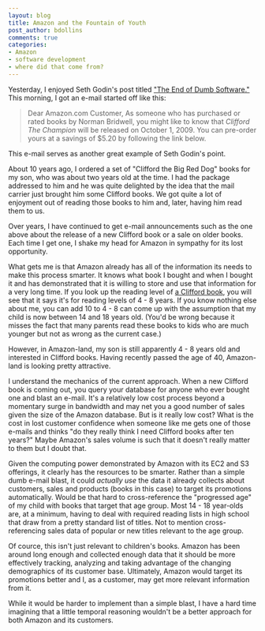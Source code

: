 ```yaml
---
layout: blog
title: Amazon and the Fountain of Youth
post_author: bdollins
comments: true
categories:
- Amazon
- software development
- where did that come from?
---
```


Yesterday, I enjoyed Seth Godin's post titled <a href="http://sethgodin.typepad.com/seths_blog/2009/09/the-end-of-dumb-software.html">"The End of Dumb Software."</a> This morning, I got an e-mail started off like this:

<blockquote>
Dear Amazon.com Customer,
As someone who has purchased or rated books by Norman Bridwell, you might like to know that <em>Clifford The Champion</em> will be released on October 1, 2009.  You can pre-order yours at a savings of $5.20 by following the link below.
</blockquote><!--more-->

This e-mail serves as another great example of Seth Godin's point.

About 10 years ago, I ordered a set of "Clifford the Big Red Dog" books for my son, who was about two years old at the time. I had the package addressed to him and he was quite delighted by the idea that the mail carrier just brought him some Clifford books. We got quite a lot of enjoyment out of reading those books to him and, later, having him read them to us.

Over years, I have continued to get e-mail announcements such as the one above about the release of a new Clifford book or a sale on older books. Each time I get one, I shake my head for Amazon in sympathy for its lost opportunity.

What gets me is that Amazon already has all of the information its needs to make this process smarter. It knows what book I bought and when I bought it and has demonstrated that it is willing to store and use that information for a very long time. If you look up the reading level of <a href="http://www.amazon.com/gp/product/0590442805/ref=s9_simz_gw_s0_p14_i1?pf_rd_m=ATVPDKIKX0DER&amp;pf_rd_s=center-2&amp;pf_rd_r=1DS0ZZV66M3V927HNKDR&amp;pf_rd_t=101&amp;pf_rd_p=470938631&amp;pf_rd_i=507846">a Clifford book</a>, you will see that it says it's for reading levels of 4 - 8 years. If you know nothing else about me, you can add 10 to 4 - 8 can come up with the assumption that my child is now between 14 and 18 years old. (You'd be wrong because it misses the fact that many parents read these books to kids who are much younger but not as wrong as the current case.) 

However, in Amazon-land, my son is still apparently 4 - 8 years old and interested in Clifford books. Having recently passed the age of 40, Amazon-land is looking pretty attractive.

I understand the mechanics of the current approach. When a new Clifford book is coming out, you query your database for anyone who ever bought one and blast an e-mail. It's a relatively low cost process beyond a momentary surge in bandwidth and may net you a good number of sales given the size of the Amazon database. But is it really low cost? What is the cost in lost customer confidence when someone like me gets one of those e-mails and thinks "do they really think I need Clifford books after ten years?" Maybe Amazon's sales volume is such that it doesn't really matter to them but I doubt that.

Given the computing power demonstrated by Amazon with its EC2 and S3 offerings, it clearly has the resources to be smarter. Rather than a simple dumb e-mail blast, it could <em>actually use</em> the data it already collects about customers, sales and products (books in this case) to target its promotions automatically. Would be that hard to cross-reference the "progressed age" of my child with books that target that age group. Most 14 - 18 year-olds are, at a minimum, having to deal with required reading lists in high school that draw from a pretty standard list of titles. Not to mention cross-referencing sales data of popular or new titles relevant to the age group. 

Of cource, this isn't just relevant to children's books. Amazon has been around long enough and collected enough data that it should be more effectively tracking, analyzing and taking advantage of the changing demographics of its customer base. Ultimately, Amazon would target its promotions better and I, as a customer, may get more relevant information from it.

While it would be harder to implement than a simple blast, I have a hard time imagining that a little temporal reasoning wouldn't be a better approach for both Amazon and its customers.
